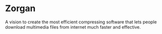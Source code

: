 # Zorgan
A vision to create the most efficient compressing software that lets people download multimedia files from internet much faster and effective.
